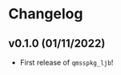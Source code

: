 # Changelog

<!--next-version-placeholder-->

## v0.1.0 (01/11/2022)

- First release of `qmsspkg_ljb`!